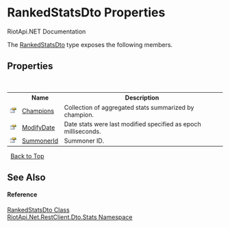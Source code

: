 # RankedStatsDto Properties
RiotApi.NET Documentation 

The <a href="9ce2c9f3-f64e-552b-82fb-e784f622115c">RankedStatsDto</a> type exposes the following members.


## Properties
&nbsp;<table><tr><th></th><th>Name</th><th>Description</th></tr><tr><td>![Public property](media/pubproperty.gif "Public property")</td><td><a href="53ad75e9-568e-cecf-7b49-59101d18ae32">Champions</a></td><td>
Collection of aggregated stats summarized by champion.</td></tr><tr><td>![Public property](media/pubproperty.gif "Public property")</td><td><a href="b1894f03-8a08-4a60-12a2-41e8000348bf">ModifyDate</a></td><td>
Date stats were last modified specified as epoch milliseconds.</td></tr><tr><td>![Public property](media/pubproperty.gif "Public property")</td><td><a href="bdc4be08-f7b5-6531-02b6-bf486b1e8ab3">SummonerId</a></td><td>
Summoner ID.</td></tr></table>&nbsp;
<a href="#rankedstatsdto-properties">Back to Top</a>

## See Also


#### Reference
<a href="9ce2c9f3-f64e-552b-82fb-e784f622115c">RankedStatsDto Class</a><br /><a href="3633558d-b43c-c273-62d1-e8636743a277">RiotApi.Net.RestClient.Dto.Stats Namespace</a><br />